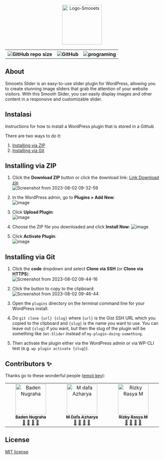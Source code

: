 <p align="center">
  <img src="https://github.com/Denngrh/smt-slider/assets/112230212/6cf04d3c-c81f-4fcc-9174-5222e5265cf9" alt="Logo-Smooets" style="width: 130px;">
</p>
  <div align="center">
    <table>
        <th><img alt="GitHub repo size" src="https://img.shields.io/github/repo-size/Denngrh/smt-slider"></th>
        <th><img alt="GitHub" src="https://img.shields.io/github/license/Denngrh/smt-slider"></th>
        <th><img src="https://img.shields.io/badge/Programing%20Language-php-blue" alt="programing"></th>
    </table>
   </div>
   
##  About
Smooets Slider is an easy-to-use slider plugin for WordPress, allowing you to create stunning image sliders that grab the attention of your website visitors. With this Smooth Slider, you can easily display images and other content in a responsive and customizable slider.
## Instalasi
Instructions for how to install a WordPress plugin that is stored in a Github

There are two ways to do it:
1. [Installing via ZIP](#installing-via-zip)
1. [Installing via Git](#installing-via-git)

## Installing via ZIP

1. Click the **Download ZIP** button or click the download link:
[Link Download zip](https://github.com/Denngrh/Smt-Slider/archive/refs/heads/main.zip) <br>
![Screenshot from 2023-08-02 09-32-59](https://github.com/Denngrh/Smt-Slider/assets/112230212/c64a4477-d161-4d54-9e53-5989d6dfe4db)

3. In the WordPress admin, go to **Plugins > Add New**:  
![image](https://user-images.githubusercontent.com/134745/78461681-b58af980-76ba-11ea-9708-a74b88fb8ce4.png)

4. Click **Upload Plugin**:  
![image](https://user-images.githubusercontent.com/134745/78461697-cc315080-76ba-11ea-9b1b-ea4034a31079.png)

5. Choose the ZIP file you downloaded and click **Install Now**:
![image](https://github.com/Denngrh/Smt-Slider/assets/112230212/8f1007e3-6c09-4865-992d-22d065016b15)

7. Click **Activate Plugin**:  
![image](https://user-images.githubusercontent.com/134745/78461730-1f0b0800-76bb-11ea-81f0-1f4f28e49df1.png)

## Installing via Git

1. Click the **code** dropdown and select **Clone via SSH** (or **Clone via HTTPS**):  
![Screenshot from 2023-08-02 09-44-16](https://github.com/Denngrh/Smt-Slider/assets/112230212/fd05c16b-0cbb-4087-a421-570089911c74)

2. Click the button to copy to the clipboard:  
![Screenshot from 2023-08-02 09-46-44](https://github.com/Denngrh/Smt-Slider/assets/112230212/e713a7ba-fe9d-419b-8937-72957344f797)

3. Open the `plugins` directory on the terminal command line for your WordPress install.

4. Do `git clone {url} {slug}` where `{url}` is the Gist SSH URL which you copied to the clipboard and `{slug}` is the name you want to use. You can leave out `{slug}` if you want, but then the slug of the plugin will be something like `Smt-Slider` instead of `my-plugin-doing-something`.

5. Then activate the plugin either via the WordPress admin or via WP-CLI test (e.g. `wp plugin activate {slug}`).


## Contributors ✨

Thanks go to these wonderful people ([emoji key](https://allcontributors.org/docs/en/emoji-key)):

<!-- ALL-CONTRIBUTORS-LIST:START - Do not remove or modify this section -->
<table>
  <tbody>
    <tr>
      <td align="center" valign="top" width="14.28%"><a href="https://github.com/Denngrh"><img src="https://avatars.githubusercontent.com/u/112230212?v=3?s=100" width="100px;" alt="Baden Nugraha"/><br /><sub><b>Baden Nugraha</b></sub></a><br /><a href="#question-Denngrh" title="Answering Questions">💬</a> <a href="https://github.com/Denngrh/Smt-slider/commits?author=Denngrh" title="Documentation">📖</a> <a href="https://github.com/Denngrh/Smt-Slider/pulls" title="Reviewed Pull Requests">👀</a> <a href="#talk-Denngrh" title="Talks">📢</a></td>
      <td align="center" valign="top" width="14.28%"><a href="https://github.com/MDafaAzharya"><img src="https://avatars.githubusercontent.com/u/125567760?v=3?s=100" width="100px;" alt="M dafa Azharya"/><br /><sub><b>M Dafa Azharya</b></sub></a><br /><a href="#question-Dafa" title="Answering Questions">💬</a> <a href="https://github.com/Denngrh/Smt-Slider/commits?author=MDafaAzharya" title="Documentation">📖</a> <a href="https://github.com/MDafaAzharya/Smt-Slider/pulls" title="Reviewed Pull Requests">👀</a> <a href="#tool-Dafa" title="Tools">🔧</a></td>
       <td align="center" valign="top" width="14.28%"><a href="https://github.com/Cahzello"><img src="https://avatars.githubusercontent.com/u/102816420?v=4" width="100px;" alt="Rizky Rasya M"/><br /><sub><b>Rizky Rasya M</b></sub></a><br /><a href="#question-Rizky" title="Answering Questions">💬</a> <a href="https://github.com/Denngrh/Smt-Slider/commits?author=Cahzello" title="Documentation">📖</a> <a href="https://github.com/Cahzello/Smt-Slider/pulls" title="Reviewed Pull Requests">👀</a> <a href="#talk-Denngrh" title="Talks">📢</a>
    </tr>
  </tbody>
</table>
<!-- ALL-CONTRIBUTORS-LIST:END -->

## License
[MIT license](https://opensource.org/licenses/MIT)
